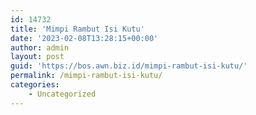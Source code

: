 ```yaml
---
id: 14732
title: 'Mimpi Rambut Isi Kutu'
date: '2023-02-08T13:28:15+00:00'
author: admin
layout: post
guid: 'https://bos.awn.biz.id/mimpi-rambut-isi-kutu/'
permalink: /mimpi-rambut-isi-kutu/
categories:
    - Uncategorized
---
```


